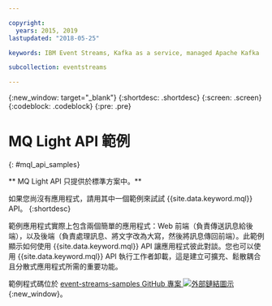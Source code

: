 ```yaml
---

copyright:
  years: 2015, 2019
lastupdated: "2018-05-25"

keywords: IBM Event Streams, Kafka as a service, managed Apache Kafka

subcollection: eventstreams

---
```


{:new_window: target="_blank"}
{:shortdesc: .shortdesc}
{:screen: .screen}
{:codeblock: .codeblock}
{:pre: .pre}

<!-- 15/11/18: info moved to eventstreams075.md, moved because of doc app changes -->
# MQ Light API 範例
{: #mql_api_samples}

** MQ Light API 只提供於標準方案中。**
<br/>

如果您尚沒有應用程式，請用其中一個範例來試試 {{site.data.keyword.mql}} API。
{:shortdesc}

範例應用程式實際上包含兩個簡單的應用程式：Web 前端（負責傳送訊息給後端），以及後端（負責處理訊息、將文字改為大寫，然後將訊息傳回前端）。此範例顯示如何使用 {{site.data.keyword.mql}} API 讓應用程式彼此對談。您也可以使用 {{site.data.keyword.mql}} API 執行工作者卸載，這是建立可擴充、鬆散耦合且分散式應用程式所需的重要功能。

範例程式碼位於 [event-streams-samples GitHub 專案 ![外部鏈結圖示](../../icons/launch-glyph.svg "外部鏈結圖示")](https://github.com/ibm-messaging/event-streams-samples/tree/master/mqlight){:new_window}。
